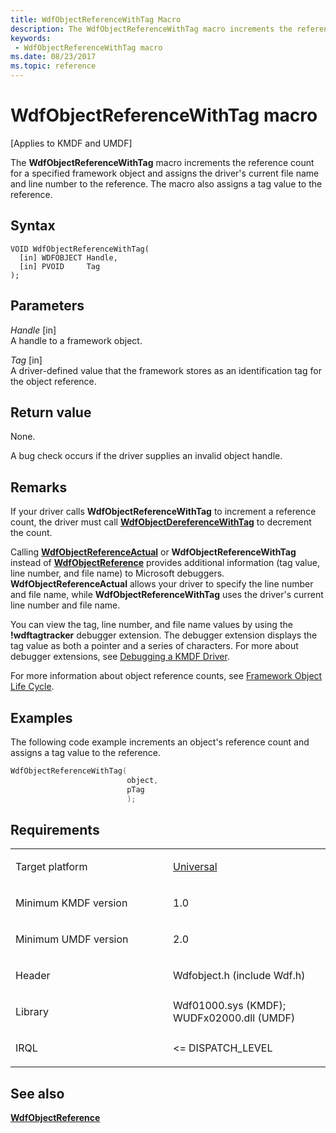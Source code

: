 ```yaml
---
title: WdfObjectReferenceWithTag Macro
description: The WdfObjectReferenceWithTag macro increments the reference count for a specified framework object and assigns the driver's current file name and line number to the reference. The macro also assigns a tag value to the reference.
keywords:
 - WdfObjectReferenceWithTag macro
ms.date: 08/23/2017
ms.topic: reference
---
```


# WdfObjectReferenceWithTag macro


\[Applies to KMDF and UMDF\]

The **WdfObjectReferenceWithTag** macro increments the reference count for a specified framework object and assigns the driver's current file name and line number to the reference. The macro also assigns a tag value to the reference.

## Syntax

```ManagedCPlusPlus
VOID WdfObjectReferenceWithTag(
  [in] WDFOBJECT Handle,
  [in] PVOID     Tag
);
```

## Parameters

*Handle* \[in\]  
A handle to a framework object.

*Tag* \[in\]  
A driver-defined value that the framework stores as an identification tag for the object reference.

## Return value

None.

A bug check occurs if the driver supplies an invalid object handle.

## Remarks

If your driver calls **WdfObjectReferenceWithTag** to increment a reference count, the driver must call [**WdfObjectDereferenceWithTag**](wdfobjectdereferencewithtag.md) to decrement the count.

Calling [**WdfObjectReferenceActual**](/windows-hardware/drivers/ddi/wdfobject/nf-wdfobject-wdfobjectreferenceactual) or **WdfObjectReferenceWithTag** instead of [**WdfObjectReference**](wdfobjectreference.md) provides additional information (tag value, line number, and file name) to Microsoft debuggers. **WdfObjectReferenceActual** allows your driver to specify the line number and file name, while **WdfObjectReferenceWithTag** uses the driver's current line number and file name.

You can view the tag, line number, and file name values by using the **!wdftagtracker** debugger extension. The debugger extension displays the tag value as both a pointer and a series of characters. For more about debugger extensions, see [Debugging a KMDF Driver](../debugger/kernel-mode-driver-framework-debugging.md).

For more information about object reference counts, see [Framework Object Life Cycle](./framework-object-life-cycle.md).

## Examples

The following code example increments an object's reference count and assigns a tag value to the reference.

```cpp
WdfObjectReferenceWithTag(
                          object,
                          pTag
                          );
```

## Requirements

<table>
<colgroup>
<col width="50%" />
<col width="50%" />
</colgroup>
<tbody>
<tr class="odd">
<td><p>Target platform</p></td>
<td><a href="https://go.microsoft.com/fwlink/p/?linkid=531356" data-raw-source="[Universal](https://go.microsoft.com/fwlink/p/?linkid=531356)">Universal</a></td>
</tr>
<tr class="even">
<td><p>Minimum KMDF version</p></td>
<td><p>1.0</p></td>
</tr>
<tr class="odd">
<td><p>Minimum UMDF version</p></td>
<td><p>2.0</p></td>
</tr>
<tr class="even">
<td><p>Header</p></td>
<td>Wdfobject.h (include Wdf.h)</td>
</tr>
<tr class="odd">
<td><p>Library</p></td>
<td>Wdf01000.sys (KMDF);
WUDFx02000.dll (UMDF)</td>
</tr>
<tr class="even">
<td><p>IRQL</p></td>
<td><p>&lt;= DISPATCH_LEVEL</p></td>
</tr>
</tbody>
</table>

## See also


[**WdfObjectReference**](wdfobjectreference.md)

 

